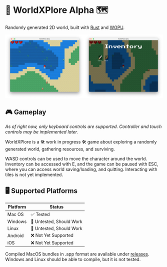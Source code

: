 # 👾  WorldXPlore Alpha  🗺
Randomly generated 2D world, built with [Rust](https://www.rust-lang.org) and [WGPU](https://github.com/gfx-rs/wgpu-rs).

<div class="row" style="display: flex;">
  <img src="./.github/readme_img.png" alt="Screenshot of WorldXPlore Alpha" style="width: 50%">
  <img src="./.github/readme_inv.png" alt="Screenshot of WorldXPlore Alpha" style="width: 50%">
</div>

## 🎮  Gameplay
*As of right now, only keyboard controls are supported. Controller and touch controls may be implemented later.*

WorldXPlore is a 🛠 work in progress 🛠 game about exploring a randomly generated world, gathering resources, and surviving.

WASD controls can be used to move the character around the world. Inventory can be accessed with E, and the game can be paused with ESC, where you can access world saving/loading, and quitting. Interacting with tiles is not yet implemented.

## 🖥  Supported Platforms
| Platform | Status |
|----------|--------|
| Mac OS   | ✅ Tested |
| Windows  | 🤷 Untested, Should Work |
| Linux    | 🤷 Untested, Should Work |
| Android  | ❌ Not Yet Supported |
| iOS      | ❌ Not Yet Supported |

Compiled MacOS bundles in .app format are available under [releases](https://github.com/jamesbmadden/worldxplore/releases). Windows and Linux should be able to compile, but it is not tested.